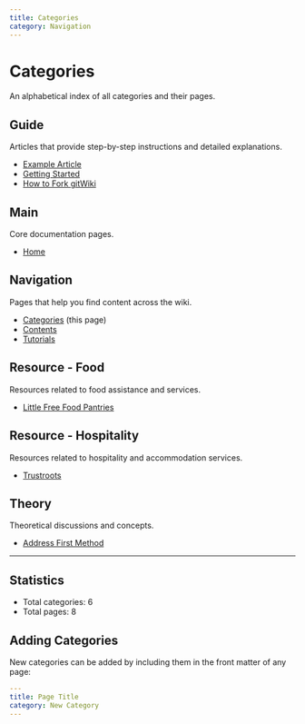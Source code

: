 ```yaml
---
title: Categories
category: Navigation
---
```


# Categories

An alphabetical index of all categories and their pages.

## Guide

Articles that provide step-by-step instructions and detailed explanations.

- [Example Article](/example-article)
- [Getting Started](/getting-started)
- [How to Fork gitWiki](/how-to-fork)

## Main

Core documentation pages.

- [Home](/)

## Navigation

Pages that help you find content across the wiki.

- [Categories](/categories) (this page)
- [Contents](/contents)
- [Tutorials](/tutorials)

## Resource - Food

Resources related to food assistance and services.

- [Little Free Food Pantries](/little-free-food-pantries)

## Resource - Hospitality

Resources related to hospitality and accommodation services.

- [Trustroots](/trustroots)

## Theory

Theoretical discussions and concepts.

- [Address First Method](/address-first)
---

## Statistics

- Total categories: 6
- Total pages: 8

## Adding Categories

New categories can be added by including them in the front matter of any page:

```yaml
---
title: Page Title
category: New Category
---
